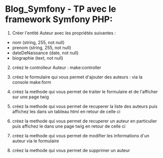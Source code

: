 # Blog_Symfony - TP avec le framework Symfony PHP:

1) Créer l'entité Auteur avec les propriétés suivantes : 
- nom (string, 255, not null) 
- prenom (string, 255, not null)
- dateDeNaissance (date, not null) 
- biographie (text, not null)

2) créez le controlleur Auteur : make:controller

3) créez le formulaire qui vous permet d'ajouter des auteurs : via la console make:form

4) créez la methode qui vous permet de traiter le formulaire et de l'afficher sur une page twig 

5) créez la methode qui vous permet de recuperer la liste des auteurs puis affichez les dans un tableau html en retour de celle ci

6) créez la methode qui vous permet de recuperer un auteur en particulier puis affichez le dans une page twig en retour de celle ci

7) créez la methode qui vous permet de modifier les informations d'un auteur via le formulaire

8) créez la methode qui vous permet de supprimer un auteur

